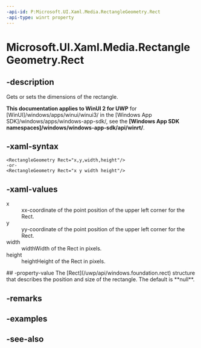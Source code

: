 ```yaml
---
-api-id: P:Microsoft.UI.Xaml.Media.RectangleGeometry.Rect
-api-type: winrt property
---
```


<!-- Property syntax
public Windows.Foundation.Rect Rect { get;  set; }
-->

# Microsoft.UI.Xaml.Media.RectangleGeometry.Rect

## -description
Gets or sets the dimensions of the rectangle.

**This documentation applies to WinUI 2 for UWP** for [WinUI]/windows/apps/winui/winui3/ in the [Windows App SDK]/windows/apps/windows-app-sdk/, see the **[Windows App SDK namespaces]/windows/windows-app-sdk/api/winrt/**.

## -xaml-syntax
```xaml
<RectangleGeometry Rect="x,y,width,height"/>
-or-
<RectangleGeometry Rect="x y width height"/>
```


## -xaml-values
<dl><dt>x</dt><dd>xx-coordinate of the point position of the upper left corner for the Rect.</dd>
<dt>y</dt><dd>yy-coordinate of the point position of the upper left corner for the Rect.</dd>
<dt>width</dt><dd>widthWidth of the Rect in pixels.</dd>
<dt>height</dt><dd>heightHeight of the Rect in pixels.</dd>
</dl>
## -property-value
The [Rect](/uwp/api/windows.foundation.rect) structure that describes the position and size of the rectangle. The default is **null**.

## -remarks

## -examples

## -see-also

